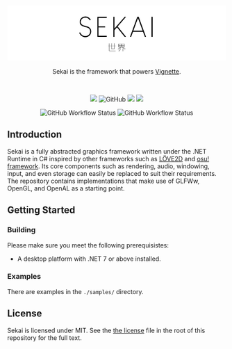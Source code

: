<p align="center">
  <picture>
    <source media="(prefers-color-scheme: dark)" srcset="./assets/logo-dark.png"/>
    <source media="(prefers-color-scheme: light)" srcset="./assets/logo-light.png"/>
    <img alt="Sekai" src="./assets/logo-light.png"/>
  </picture>
</p>

<p align="center">Sekai is the framework that powers <a href="https://github.com/vignetteapp/vignette">Vignette</a>.</p>

<br/>

<p align="center">
  <img src="https://img.shields.io/github/stars/vignetteapp/sekai?style=flat-square"/>
  <img alt="GitHub" src="https://img.shields.io/github/license/vignetteapp/sekai?color=c850c1&style=flat-square">
  <img src="https://img.shields.io/discord/871618277258960896?logo=discord&color=5865f2&style=flat-square"/>
  <img src="https://img.shields.io/static/v1?label=website&message=vignetteapp.org&color=ea1a72&style=flat-square"/>
</p>
<p align="center">
  <img alt="GitHub Workflow Status" src="https://img.shields.io/github/actions/workflow/status/vignetteapp/sekai/test.yml?label=test&style=flat-square">
  <img alt="GitHub Workflow Status" src="https://img.shields.io/github/actions/workflow/status/vignetteapp/sekai/lint.yml?label=lint&style=flat-square">
</p>

## Introduction
Sekai is a fully abstracted graphics framework written under the .NET Runtime in C# inspired by other frameworks such as [LÖVE2D](https://github.com/love/love2d) and [osu! framework](https://github.com/ppy/osu-framework). Its core components such as rendering, audio, windowing, input, and even storage can easily be replaced to suit their requirements. The repository contains implementations that make use of GLFWw, OpenGL, and OpenAL as a starting point.

## Getting Started

### Building
Please make sure you meet the following prerequisistes:
- A desktop platform with .NET 7 or above installed.

### Examples
There are examples in the `./samples/` directory.

## License
Sekai is licensed under MIT. See the [the license](./LICENSE) file in the root of this repository for the full text.
